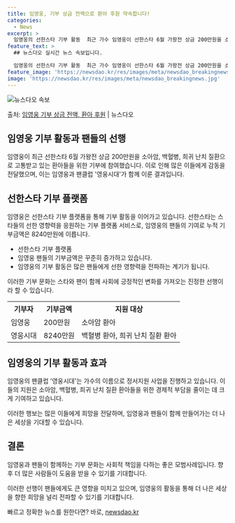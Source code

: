 ```yaml
---
title: 임영웅, 기부 상금 전액으로 환아 후원 약속합니다!
categories:
  - News
excerpt: >
  임영웅의 선한스타 기부 활동  최근 가수 임영웅이 선한스타 6월 가왕전 상금 200만원을 소아암, 백혈병, …
feature_text: >
  ## 뉴스다오 실시간 뉴스 속보입니다.

  임영웅의 선한스타 기부 활동  최근 가수 임영웅이 선한스타 6월 가왕전 상금 200만원을 소아암, 백혈병, …
feature_image: 'https://newsdao.kr/res/images/meta/newsdao_breakingnews.jpg'
image: 'https://newsdao.kr/res/images/meta/newsdao_breakingnews.jpg'
---
```


![뉴스다오 속보](https://newsdao.kr/res/images/meta/newsdao_breakingnews.jpg)

<p>출처: <a href="https://newsdao.kr/4617" rel="dofollow">임영웅 기부 상금 전액, 환아 후원</a> | 뉴스다오</p>

<h2>임영웅 기부 활동과 팬들의 선행</h2>

임영웅이 최근 선한스타 6월 가왕전 상금 200만원을 소아암, 백혈병, 희귀 난치 질환으로 고통받고 있는 환아들을 위한 기부에 참여했습니다. 이로 인해 많은 이들에게 감동을 전달했으며, 이는 임영웅과 팬클럽 '영웅시대'가 함께 이룬 결과입니다.

<h2>선한스타 기부 플랫폼</h2>
임영웅은 선한스타 기부 플랫폼을 통해 기부 활동을 이어가고 있습니다. 선한스타는 스타들의 선한 영향력을 응원하는 기부 플랫폼 서비스로, 임영웅의 팬들의 기여로 누적 기부금액은 8240만원에 이릅니다.

<ul>
  <li>선한스타 기부 플랫폼</li>
  <li>임영웅 팬들의 기부금액은 꾸준히 증가하고 있습니다.</li>
  <li>임영웅의 기부 활동은 많은 팬들에게 선한 영향력을 전파하는 계기가 됩니다.</li>
</ul>

이러한 기부 문화는 스타와 팬이 함께 사회에 긍정적인 변화를 가져오는 진정한 선행이라 할 수 있습니다.

<table>
  <tr>
    <th>기부자</th>
    <th>기부금액</th>
    <th>지원 대상</th>
  </tr>
  <tr>
    <td>임영웅</td>
    <td>200만원</td>
    <td>소아암 환아</td>
  </tr>
  <tr>
    <td>영웅시대</td>
    <td>8240만원</td>
    <td>백혈병 환아, 희귀 난치 질환 환아</td>
  </tr>
</table>

<h2>임영웅의 기부 활동과 효과</h2>
임영웅의 팬클럽 '영웅시대'는 가수의 이름으로 정서지원 사업을 진행하고 있습니다. 이들의 지원은 소아암, 백혈병, 희귀 난치 질환 환아들을 위한 경제적 부담을 줄이는 데 크게 기여하고 있습니다.

이러한 행보는 많은 이들에게 희망을 전달하며, 임영웅과 팬들이 함께 만들어가는 더 나은 세상을 기대할 수 있습니다.

<h2>결론</h2>
임영웅과 팬들이 함께하는 기부 문화는 사회적 책임을 다하는 좋은 모범사례입니다. 향후 더 많은 사람들이 도움을 받을 수 있기를 기대합니다.

이러한 선행이 팬들에게도 큰 영향을 미치고 있으며, 임영웅의 활동을 통해 더 나은 세상을 향한 희망을 널리 전파할 수 있기를 기대합니다. 

빠르고 정확한 뉴스를 원한다면? 바로, <a href="https://newsdao.kr" rel="dofollow">newsdao.kr</a>


